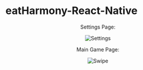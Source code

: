 # eatHarmony-React-Native
<center>
Settings Page:

![Settings](http://i.makeagif.com/media/12-21-2016/Zjo6fX.gif)


Main Game Page:

![Swipe](http://i.makeagif.com/media/12-21-2016/iqOA9M.gif)
</center>
